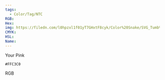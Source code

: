 ```yaml
---
tags:
  - Color/Tag/NTC
RGB:
Hex:
img: https://filedn.com/l0hpzxl1f01yT7GHxtF8cyk/Color%20Snake/SVG_Tumb%20Mass%20No%20Name/FFC3C0.svg
CMYK:
HSL:
Name:
---
```

Your Pink
```palette
#FFC3C0
```
RGB
